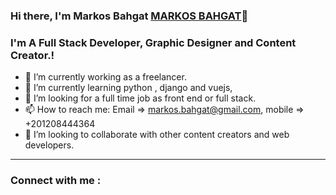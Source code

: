 ### Hi there, I'm Markos Bahgat [MARKOS BAHGAT](http://markosbahgat.com)👋

### I'm A Full Stack Developer, Graphic Designer and Content Creator.!

- 🔭 I’m currently working as a freelancer.
- 🌱 I’m currently learning python , django and vuejs,
- 🤔 I’m looking for a full time job as front end or full stack.
- 📫 How to reach me: Email => markos.bahgat@gmail.com, mobile => +201208444364
- 👯 I’m looking to collaborate with other content creators and web developers.

<hr/>

### Connect with me :

